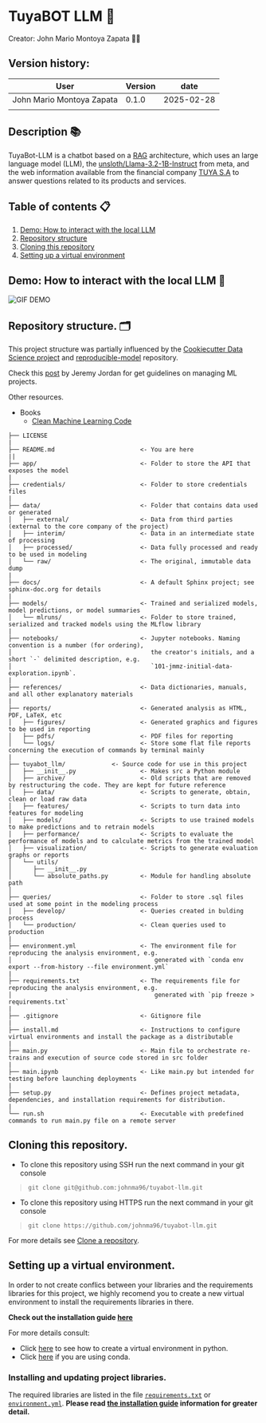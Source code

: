 # TuyaBOT LLM 🤖️️️️

Creator: John Mario Montoya Zapata 👨‍💻

## Version history:
| User                      | Version | date       |
|---------------------------|---------|------------|
| John Mario Montoya Zapata | 0.1.0   | 2025-02-28 |
|                           |         |            |

## Description 📚
TuyaBot-LLM is a chatbot based on a [RAG](https://www.databricks.com/glossary/retrieval-augmented-generation-rag) architecture, which uses an large language model (LLM), the [unsloth/Llama-3.2-1B-Instruct](https://huggingface.co/unsloth/Llama-3.2-1B-Instruct) from meta, and the web information available from the financial company [TUYA S.A](https://www.tuya.com.co/yo-tengo) to answer questions related to its products and services.

## Table of contents 📋
1. [Demo: How to interact with the local LLM](#model-for-default-prediction-block-diagram)
2. [Repository structure](#repository-structure)
3. [Cloning this repository](#cloning-this-repository)
4. [Setting up a virtual environment](#setting-up-a-virtual-environment)

## Demo: How to interact with the local LLM 🤖️️️️

![GIF DEMO](/reports/figures/Grabación%202025-03-02%20190228.gif)

## Repository structure. 🗂️

This project structure was partially influenced by the [Cookiecutter Data Science project](https://drivendata.github.io/cookiecutter-data-science/) and [reproducible-model](https://github.com/cmawer/reproducible-model) repository.

Check this [post](https://www.jeremyjordan.me/ml-projects-guide/) by Jeremy Jordan for get guidelines on managing ML projects.

Other resources.
- Books
    - [Clean Machine Learning Code](https://leanpub.com/cleanmachinelearningcode)

```
├── LICENSE
|
├── README.md                        <- You are here
||
├── app/                             <- Folder to store the API that exposes the model
|
├── credentials/                     <- Folder to store credentials files
|
├── data/                            <- Folder that contains data used or generated
│   ├── external/                    <- Data from third parties (external to the core company of the project)
│   ├── interim/                     <- Data in an intermediate state of processing
│   ├── processed/                   <- Data fully processed and ready to be used in modeling
│   └── raw/                         <- The original, immutable data dump
|
├── docs/                            <- A default Sphinx project; see sphinx-doc.org for details
|
├── models/                          <- Trained and serialized models, model predictions, or model summaries
│   └── mlruns/                      <- Folder to store trained, serialized and tracked models using the MLflow library
|
├── notebooks/                       <- Jupyter notebooks. Naming convention is a number (for ordering),
│                                       the creator's initials, and a short `-` delimited description, e.g.
│                                       `101-jmmz-initial-data-exploration.ipynb`.
|
├── references/                      <- Data dictionaries, manuals, and all other explanatory materials
|
├── reports/                         <- Generated analysis as HTML, PDF, LaTeX, etc
│   ├── figures/                     <- Generated graphics and figures to be used in reporting
│   ├── pdfs/                        <- PDF files for reporting
│   └── logs/                        <- Store some flat file reports concerning the execution of commands by terminal mainly
|
├── tuyabot_llm/             <- Source code for use in this project
│   ├── __init__.py                  <- Makes src a Python module
│   ├── archive/                     <- Old scripts that are removed by restructuring the code. They are kept for future reference
│   ├── data/                        <- Scripts to generate, obtain, clean or load raw data
│   ├── features/                    <- Scripts to turn data into features for modeling
│   ├── models/                      <- Scripts to use trained models to make predictions and to retrain models
│   ├── performance/                 <- Scripts to evaluate the performance of models and to calculate metrics from the trained model 
│   ├── visualization/               <- Scripts to generate evaluation graphs or reports 
│   └── utils/
│      ├── __init__.py
│      └── absolute_paths.py         <- Module for handling absolute path
│
├── queries/                         <- Folder to store .sql files used at some point in the modeling process   
│   ├── develop/                     <- Queries created in bulding process 
│   └── production/                  <- Clean queries used to production
|
├── environment.yml                  <- The environment file for reproducing the analysis environment, e.g.
│                                        generated with `conda env export --from-history --file environment.yml`
|
├── requirements.txt                 <- The requirements file for reproducing the analysis environment, e.g.
│                                        generated with `pip freeze > requirements.txt`
|
├── .gitignore                       <- Gitignore file 
|
├── install.md                       <- Instructions to configure virtual environments and install the package as a distributable 
|
├── main.py                          <- Main file to orchestrate re-trains and execution of source code stored in src folder
|
├── main.ipynb                       <- Like main.py but intended for testing before launching deployments
|
├── setup.py                         <- Defines project metadata, dependencies, and installation requirements for distribution.
|
└── run.sh                           <- Executable with predefined commands to run main.py file on a remote server
```

## Cloning this repository.

- To clone this repository using SSH run the next command in your git console
> `git clone git@github.com:johnma96/tuyabot-llm.git`
- To clone this repository using HTTPS run the next command in your git console
> `git clone https://github.com/johnma96/tuyabot-llm.git`

For more details see [Clone a repository](https://docs.gitlab.com/ee/gitlab-basics/start-using-git.html#clone-a-repository).

## Setting up a virtual environment.

In order to not create conflics between your libraries and the requirements libraries for this project, we highly recomend you to create a new virtual environment to install the requirements libraries in there.

**Check out the installation guide [here](/install.md)**

For more details consult:
- Click [here](https://docs.python.org/3/library/venv.html) to see how to create a virtual environment in python.
- Click [here](https://conda.io/projects/conda/en/latest/user-guide/tasks/manage-environments.html) if you are using conda.

### Installing and updating project libraries.
The required libraries are listed in the file [`requirements.txt`](/requirements.txt) or [`environment.yml`](/environment.yml). **Please read [the installation guide](/install.md) information for greater detail.**